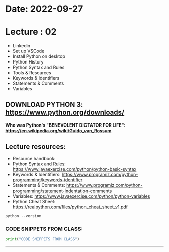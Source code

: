 # Date: 2022-09-27

# Lecture : 02

* Linkedin
* Set up VSCode
* Install Python on desktop
* Python History
* Python Syntax and Rules
* Tools & Resources
* Keywords & Identifiers
* Statements & Comments
* Variables


## DOWNLOAD PYTHON 3: https://www.python.org/downloads/
#### Who was Python's "BENEVOLENT DICTATOR FOR LIFE": https://en.wikipedia.org/wiki/Guido_van_Rossum

## Lecture resources:
* Resource handbook:
* Python Syntax and Rules: https://www.javaexercise.com/python/python-basic-syntax
* Keywords & Identifiers: https://www.programiz.com/python-programming/keywords-identifier
* Statements & Comments: https://www.programiz.com/python-programming/statement-indentation-comments
* Variables: https://www.javaexercise.com/python/python-variables
* Python Cheat Sheet: https://realpython.com/files/python_cheat_sheet_v1.pdf

```python
python --version
```

### CODE SNIPPETS FROM CLASS:
```python
print("CODE SNIPPETS FROM CLASS")
```

****
